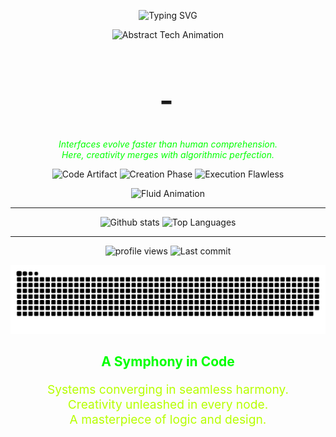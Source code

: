 <p align="center">
  <img src="https://readme-typing-svg.herokuapp.com?font=Fira+Code&weight=600&size=30&duration=4000&pause=1000&color=0DFF00&background=000000&width=900&height=60&lines=SYSTEM+BOOT+SEQUENCE+INITIALIZED;ANALYSIS...;ARTIFICIAL+INTELLIGENCE+ACTIVE;ENCRYPTED+PROTOCOL+ENGAGED" alt="Typing SVG">
</p>

<p align="center">
  <img src="https://media.giphy.com/media/l41YtZOb9EUABnuqA/giphy.gif" alt="Abstract Tech Animation" width="600px">
</p>

<h1 align="center" style="font-size: 3rem; letter-spacing: 0.1em;">  - </h1>

<p align="center" style="font-style: italic; color: #00FF00;">
  <em>Interfaces evolve faster than human comprehension.<br> Here, creativity merges with algorithmic perfection.</em>
</p>

<p align="center">
  <img src="https://img.shields.io/badge/CODE-ARTIFACT-00FF00?style=for-the-badge" alt="Code Artifact">
  <img src="https://img.shields.io/badge/CREATION-PHASE-00FF00?style=for-the-badge" alt="Creation Phase">
  <img src="https://img.shields.io/badge/EXECUTION-FLAWLESS-00FF00?style=for-the-badge" alt="Execution Flawless">
</p>

<p align="center">
  <img src="https://media.giphy.com/media/3o7TKOxklAIZISUElq/giphy.gif" alt="Fluid Animation" width="500px">
</p>

---

<p align="center">
  <img src="https://github-readme-stats.vercel.app/api?username=Hiroshi0Nohara&show_icons=true&theme=chartreuse-dark&count_private=true" alt="Github stats">
  <img src="https://github-readme-stats.vercel.app/api/top-langs/?username=Hiroshi0Nohara&layout=compact&theme=chartreuse-dark" alt="Top Languages">
</p>

---

<p align="center">
  <img src="https://komarev.com/ghpvc/?username=Hiroshi0Nohara&color=brightgreen&style=plastic" alt="profile views">
  <img src="https://img.shields.io/github/last-commit/Hiroshi0Nohara/xfce-4-theme?style=plastic" alt="Last commit">
</p>

<p align="center">
  <img src="https://raw.githubusercontent.com/Platane/snk/output/github-contribution-grid-snake-dark.svg" alt="snake animation">
</p>

<h2 align="center" style="color:#00FF00;">A Symphony in Code</h2>
<p align="center" style="color:#B6FF00; font-size:1.2rem;">
  Systems converging in seamless harmony.<br>Creativity unleashed in every node.<br>A masterpiece of logic and design.
</p>
